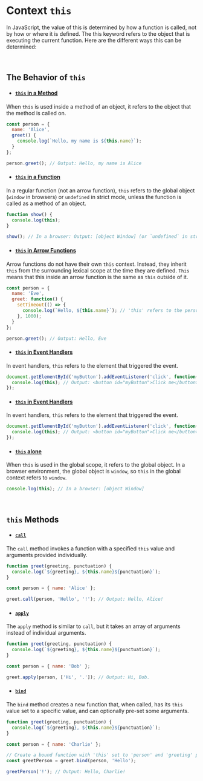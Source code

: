 # Context `this`
In JavaScript, the value of this is determined by how a function is called, not by how or where it is defined. The this keyword refers to the object that is executing the current function. Here are the different ways this can be determined:

<br>

## The Behavior of `this`

- #### <ins>`this` in a Method</ins>
When `this` is used inside a method of an object, it refers to the object that the method is called on.
```jsx
const person = {
  name: 'Alice',
  greet() {
    console.log(`Hello, my name is ${this.name}`);
  }
};

person.greet(); // Output: Hello, my name is Alice
```

- #### <ins>`this` in a Function</ins>
In a regular function (not an arrow function), `this` refers to the global object (`window` in browsers) or `undefined` in strict mode, unless the function is called as a method of an object.
```jsx
function show() {
  console.log(this);
}

show(); // In a browser: Output: [object Window] (or `undefined` in strict mode)
```

- #### <ins>`this` in Arrow Functions</ins>
Arrow functions do not have their own `this` context. Instead, they inherit `this` from the surrounding lexical scope at the time they are defined. `This` means that this inside an arrow function is the same as `this` outside of it.

```jsx
const person = {
  name: 'Eve',
  greet: function() {
    setTimeout(() => {
      console.log(`Hello, ${this.name}`); // 'this' refers to the person object
    }, 1000);
  }
};

person.greet(); // Output: Hello, Eve
```

- #### <ins>`this` in Event Handlers</ins>
In event handlers, `this` refers to the element that triggered the event.
```jsx
document.getElementById('myButton').addEventListener('click', function() {
  console.log(this); // Output: <button id="myButton">Click me</button>
});
```

- #### <ins>`this` in Event Handlers</ins>
In event handlers, `this` refers to the element that triggered the event.
```jsx
document.getElementById('myButton').addEventListener('click', function() {
  console.log(this); // Output: <button id="myButton">Click me</button>
});
```

- #### <ins>`this` alone</ins>
When `this` is used in the global scope, it refers to the global object. In a browser environment, the global object is `window`, so `this` in the global context refers to `window`.
```jsx
console.log(this); // In a browser: [object Window]
```

<br>

## `this` Methods

- #### <ins>`call`</ins>
The `call` method invokes a function with a specified `this` value and arguments provided individually.
```jsx
function greet(greeting, punctuation) {
  console.log(`${greeting}, ${this.name}${punctuation}`);
}

const person = { name: 'Alice' };

greet.call(person, 'Hello', '!'); // Output: Hello, Alice!
```

- #### <ins>`apply`</ins>
The `apply` method is similar to `call`, but it takes an array of arguments instead of individual arguments.
```jsx
function greet(greeting, punctuation) {
  console.log(`${greeting}, ${this.name}${punctuation}`);
}

const person = { name: 'Bob' };

greet.apply(person, ['Hi', '.']); // Output: Hi, Bob.
```

- #### <ins>`bind`</ins>
The `bind` method creates a new function that, when called, has its `this` value set to a specific value, and can optionally pre-set some arguments.
```jsx
function greet(greeting, punctuation) {
  console.log(`${greeting}, ${this.name}${punctuation}`);
}

const person = { name: 'Charlie' };

// Create a bound function with 'this' set to 'person' and 'greeting' pre-set to 'Hello'
const greetPerson = greet.bind(person, 'Hello');

greetPerson('!'); // Output: Hello, Charlie!
```